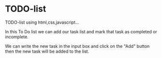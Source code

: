 # TODO-list
TODO-list using html,css,javascript...

In this To Do list we can add our task list and mark that task as completed or incomplete.

We can write the new task in the input box and click on the "Add" button then the new task will be added to the list.
